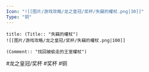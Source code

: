 ```yaml
---
Icon: "![[图片/游戏攻略/龙之皇冠/奖杯/失竊的權杖.png|30]]"
Type: "铜"
---
```

```ad-common-bronze-trophy
title: (Title:: "失竊的權杖")
![[图片/游戏攻略/龙之皇冠/奖杯/失竊的權杖.png|100]]

(Comment:: "找回被偷走的王室權杖")
```

#龙之皇冠/奖杯 #奖杯 #铜
